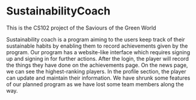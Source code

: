 # SustainabilityCoach
This is the CS102 project of the Saviours of the Green World

Sustainability coach is a program aiming to the users keep track of their sustainable habits by enabling them to record achievements given by the program. Our program has a website-like interface which requires signing up and signing in for further actions. After the login, the player will record the things they have done on the achievements page. On the news page, we can see the highest-ranking players. In the profile section, the player can update and maintain their information. We have shrunk some features of our planned program as we have lost some team members along the way.
